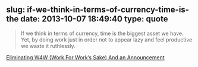 slug: if-we-think-in-terms-of-currency-time-is-the
date: 2013-10-07 18:49:40
type: quote
---

> If we think in terms of currency, time is the biggest asset we have. Yet, by doing work just in order not to appear lazy and feel productive we waste it ruthlessly.

[Eliminating W4W (Work For Work’s Sake) And an Announcement](http://www.lifestyleupdated.com/2013/08/05/eliminating-w4w-work-for-works-sake-and-an-announcement/)
